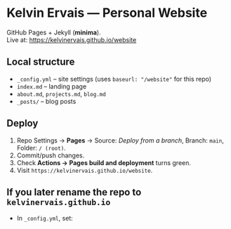 # Kelvin Ervais — Personal Website

GitHub Pages + Jekyll (**minima**).  
Live at: https://kelvinervais.github.io/website

## Local structure
- `_config.yml` – site settings (uses `baseurl: "/website"` for this repo)
- `index.md` – landing page
- `about.md`, `projects.md`, `blog.md`
- `_posts/` – blog posts

## Deploy
1. Repo Settings → **Pages** → Source: *Deploy from a branch*, Branch: `main`, Folder: `/ (root)`.
2. Commit/push changes.  
3. Check **Actions → Pages build and deployment** turns green.
4. Visit `https://kelvinervais.github.io/website`.

## If you later rename the repo to `kelvinervais.github.io`
- In `_config.yml`, set:
